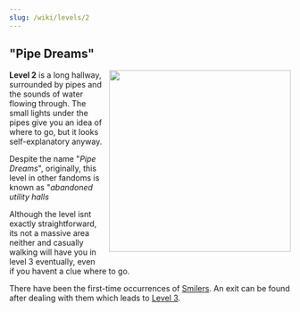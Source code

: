 ```yaml
---
slug: /wiki/levels/2
---
```


## "Pipe Dreams"
<div style="float:right; margin: 0px 0px 10px 10px">
 <img align="right" width="325" src="https://github.com/DavidJoacaRo/Budget-Docs/assets/32200281/2ece080d-3a8c-4334-b2cf-51ab80e10d5d"/>
</div>

**Level 2** is a long hallway, surrounded by pipes and the sounds of water flowing through. The small lights under the pipes give you an idea of where to go, but it looks self-explanatory anyway.

Despite the name "*Pipe Dreams*", originally, this level  in other fandoms is known as "*abandoned utility halls*

Although the level isnt exactly straightforward, its not a massive area neither and casually walking will have you in level 3 eventually, even if you havent a clue where to go.

There have been the first-time occurrences of [Smilers](/wiki/entities#the-smiler). An exit can be found after dealing with them which leads to [Level 3](/wiki/levels/3).
